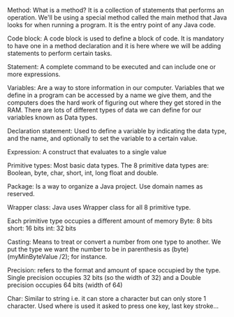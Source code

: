 
Method: What is a method? It is a collection of statements that performs an operation. We'll be using a special method
called the main method that Java looks for when running a program. It is the entry point of any Java code. 

Code block: A code block is used to define a block of code. It is mandatory to have one in a method declaration and it is here where we will be adding statements to perform certain tasks. 

Statement: A complete command to be executed and can include one or more expressions. 

Variables: Are a way to store information in our computer. Variables that we define in a program can be accessed by a name we give them, and the computers does the hard work of figuring out where they get stored in the RAM. There are lots of different types of data we can define for our variables known as Data types. 

Declaration statement: Used to define a variable by indicating the data type, and the name, and optionally to set the variable to a certain value. 

Expression: A construct that evaluates to a single value 

Primitive types: Most basic data types. The 8 primitive data types are: Boolean, byte, char, short, int, long float and double. 

Package: Is a way to organize a Java project. Use domain names as reserved. 

Wrapper class: Java uses Wrapper class for all 8 primitive type. 

Each primitive type occupies a different amount of memory 
Byte: 8 bits
short: 16 bits
int: 32 bits 

Casting: Means to treat or convert a number from one type to another. We put the type we want the number to be in parenthesis as (byte) (myMinByteValue /2); for instance. 

Precision: refers to the format and amount of space occupied by the type. Single precision occupies 32 bits (so the width of 32) and a Double precision occupies 64 bits (width of 64)

Char: Similar to string i.e. it can store a character but can only store 1 character. Used where is used it asked to press one key, last key stroke… 
